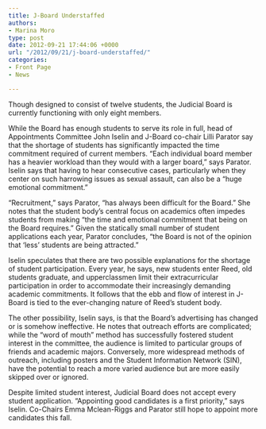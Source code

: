 ```yaml
---
title: J-Board Understaffed
authors:
- Marina Moro
type: post
date: 2012-09-21 17:44:06 +0000
url: "/2012/09/21/j-board-understaffed/"
categories:
- Front Page
- News

---
```

Though designed to consist of twelve students, the Judicial Board is currently functioning with only eight members.

While the Board has enough students to serve its role in full, head of Appointments Committee John Iselin and J-Board co-chair Lilli Parator say that the shortage of students has significantly impacted the time commitment required of current members. “Each individual board member has a heavier workload than they would with a larger board,” says Parator. Iselin says that having to hear consecutive cases, particularly when they center on such harrowing issues as sexual assault, can also be a “huge emotional commitment.”

“Recruitment,” says Parator, “has always been difficult for the Board.” She notes that the student body’s central focus on academics often impedes students from making “the time and emotional commitment that being on the Board requires.” Given the statically small number of student applications each year, Parator concludes, “the Board is not of the opinion that ‘less’ students are being attracted.”

Iselin speculates that there are two possible explanations for the shortage of student participation. Every year, he says, new students enter Reed, old students graduate, and upperclassmen limit their extracurricular participation in order to accommodate their increasingly demanding academic commitments. It follows that the ebb and flow of interest in J-Board is tied to the ever-changing nature of Reed’s student body.

The other possibility, Iselin says, is that the Board’s advertising has changed or is somehow ineffective. He notes that outreach efforts are complicated; while the “word of mouth” method has successfully fostered student interest in the committee, the audience is limited to particular groups of friends and academic majors. Conversely, more widespread methods of outreach, including posters and the Student Information Network (SIN), have the potential to reach a more varied audience but are more easily skipped over or ignored.

Despite limited student interest, Judicial Board does not accept every student application. “Appointing good candidates is a first priority,” says Iselin. Co-Chairs Emma Mclean-Riggs and Parator still hope to appoint more candidates this fall.